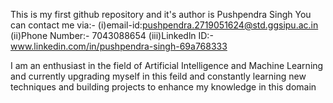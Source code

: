 This is my first github repository and it's author is Pushpendra Singh
You can contact me via:-
(i)email-id:pushpendra.2719051624@std.ggsipu.ac.in
(ii)Phone Number:- 7043088654
(iii)Linkedln ID:- www.linkedin.com/in/pushpendra-singh-69a768333

I am an enthusiast in the field of Artificial Intelligence and Machine Learning and currently upgrading myself in this feild and constantly learning new techniques and building projects to enhance my knowledge in this domain
